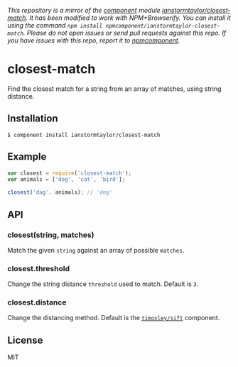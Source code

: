 *This repository is a mirror of the [component](http://component.io) module [ianstormtaylor/closest-match](http://github.com/ianstormtaylor/closest-match). It has been modified to work with NPM+Browserify. You can install it using the command `npm install npmcomponent/ianstormtaylor-closest-match`. Please do not open issues or send pull requests against this repo. If you have issues with this repo, report it to [npmcomponent](https://github.com/airportyh/npmcomponent).*

# closest-match

  Find the closest match for a string from an array of matches, using string distance.

## Installation

    $ component install ianstormtaylor/closest-match

## Example
    
```js
var closest = require('closest-match');
var animals = ['dog', 'cat', 'bird'];

closest('dag', animals); // 'dog'
```

## API

### closest(string, matches)
  Match the given `string` against an array of possible `matches`.

### closest.threshold
  Change the string distance `threshold` used to match. Default is `3`.

### closest.distance
  Change the distancing method. Default is the [`timoxley/sift`](https://github.com/timoxley/sift) component.

## License

  MIT
